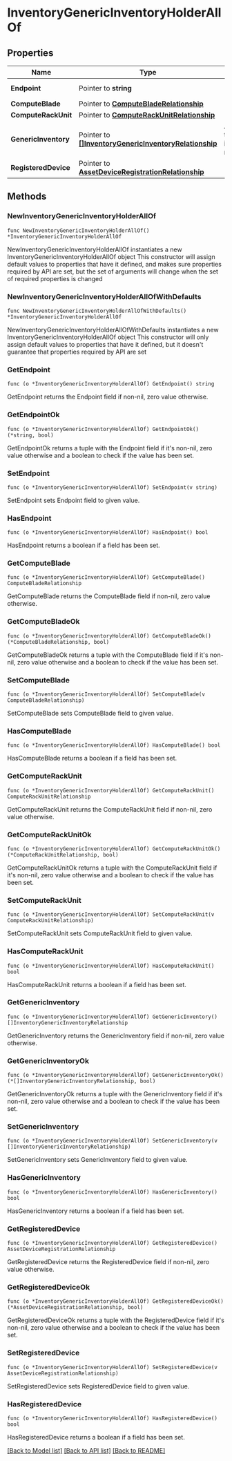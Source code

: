 # InventoryGenericInventoryHolderAllOf

## Properties

Name | Type | Description | Notes
------------ | ------------- | ------------- | -------------
**Endpoint** | Pointer to **string** |  | [optional] [readonly] 
**ComputeBlade** | Pointer to [**ComputeBladeRelationship**](compute.Blade.Relationship.md) |  | [optional] 
**ComputeRackUnit** | Pointer to [**ComputeRackUnitRelationship**](compute.RackUnit.Relationship.md) |  | [optional] 
**GenericInventory** | Pointer to [**[]InventoryGenericInventoryRelationship**](inventory.GenericInventory.Relationship.md) | An array of relationships to inventoryGenericInventory resources. | [optional] [readonly] 
**RegisteredDevice** | Pointer to [**AssetDeviceRegistrationRelationship**](asset.DeviceRegistration.Relationship.md) |  | [optional] 

## Methods

### NewInventoryGenericInventoryHolderAllOf

`func NewInventoryGenericInventoryHolderAllOf() *InventoryGenericInventoryHolderAllOf`

NewInventoryGenericInventoryHolderAllOf instantiates a new InventoryGenericInventoryHolderAllOf object
This constructor will assign default values to properties that have it defined,
and makes sure properties required by API are set, but the set of arguments
will change when the set of required properties is changed

### NewInventoryGenericInventoryHolderAllOfWithDefaults

`func NewInventoryGenericInventoryHolderAllOfWithDefaults() *InventoryGenericInventoryHolderAllOf`

NewInventoryGenericInventoryHolderAllOfWithDefaults instantiates a new InventoryGenericInventoryHolderAllOf object
This constructor will only assign default values to properties that have it defined,
but it doesn't guarantee that properties required by API are set

### GetEndpoint

`func (o *InventoryGenericInventoryHolderAllOf) GetEndpoint() string`

GetEndpoint returns the Endpoint field if non-nil, zero value otherwise.

### GetEndpointOk

`func (o *InventoryGenericInventoryHolderAllOf) GetEndpointOk() (*string, bool)`

GetEndpointOk returns a tuple with the Endpoint field if it's non-nil, zero value otherwise
and a boolean to check if the value has been set.

### SetEndpoint

`func (o *InventoryGenericInventoryHolderAllOf) SetEndpoint(v string)`

SetEndpoint sets Endpoint field to given value.

### HasEndpoint

`func (o *InventoryGenericInventoryHolderAllOf) HasEndpoint() bool`

HasEndpoint returns a boolean if a field has been set.

### GetComputeBlade

`func (o *InventoryGenericInventoryHolderAllOf) GetComputeBlade() ComputeBladeRelationship`

GetComputeBlade returns the ComputeBlade field if non-nil, zero value otherwise.

### GetComputeBladeOk

`func (o *InventoryGenericInventoryHolderAllOf) GetComputeBladeOk() (*ComputeBladeRelationship, bool)`

GetComputeBladeOk returns a tuple with the ComputeBlade field if it's non-nil, zero value otherwise
and a boolean to check if the value has been set.

### SetComputeBlade

`func (o *InventoryGenericInventoryHolderAllOf) SetComputeBlade(v ComputeBladeRelationship)`

SetComputeBlade sets ComputeBlade field to given value.

### HasComputeBlade

`func (o *InventoryGenericInventoryHolderAllOf) HasComputeBlade() bool`

HasComputeBlade returns a boolean if a field has been set.

### GetComputeRackUnit

`func (o *InventoryGenericInventoryHolderAllOf) GetComputeRackUnit() ComputeRackUnitRelationship`

GetComputeRackUnit returns the ComputeRackUnit field if non-nil, zero value otherwise.

### GetComputeRackUnitOk

`func (o *InventoryGenericInventoryHolderAllOf) GetComputeRackUnitOk() (*ComputeRackUnitRelationship, bool)`

GetComputeRackUnitOk returns a tuple with the ComputeRackUnit field if it's non-nil, zero value otherwise
and a boolean to check if the value has been set.

### SetComputeRackUnit

`func (o *InventoryGenericInventoryHolderAllOf) SetComputeRackUnit(v ComputeRackUnitRelationship)`

SetComputeRackUnit sets ComputeRackUnit field to given value.

### HasComputeRackUnit

`func (o *InventoryGenericInventoryHolderAllOf) HasComputeRackUnit() bool`

HasComputeRackUnit returns a boolean if a field has been set.

### GetGenericInventory

`func (o *InventoryGenericInventoryHolderAllOf) GetGenericInventory() []InventoryGenericInventoryRelationship`

GetGenericInventory returns the GenericInventory field if non-nil, zero value otherwise.

### GetGenericInventoryOk

`func (o *InventoryGenericInventoryHolderAllOf) GetGenericInventoryOk() (*[]InventoryGenericInventoryRelationship, bool)`

GetGenericInventoryOk returns a tuple with the GenericInventory field if it's non-nil, zero value otherwise
and a boolean to check if the value has been set.

### SetGenericInventory

`func (o *InventoryGenericInventoryHolderAllOf) SetGenericInventory(v []InventoryGenericInventoryRelationship)`

SetGenericInventory sets GenericInventory field to given value.

### HasGenericInventory

`func (o *InventoryGenericInventoryHolderAllOf) HasGenericInventory() bool`

HasGenericInventory returns a boolean if a field has been set.

### GetRegisteredDevice

`func (o *InventoryGenericInventoryHolderAllOf) GetRegisteredDevice() AssetDeviceRegistrationRelationship`

GetRegisteredDevice returns the RegisteredDevice field if non-nil, zero value otherwise.

### GetRegisteredDeviceOk

`func (o *InventoryGenericInventoryHolderAllOf) GetRegisteredDeviceOk() (*AssetDeviceRegistrationRelationship, bool)`

GetRegisteredDeviceOk returns a tuple with the RegisteredDevice field if it's non-nil, zero value otherwise
and a boolean to check if the value has been set.

### SetRegisteredDevice

`func (o *InventoryGenericInventoryHolderAllOf) SetRegisteredDevice(v AssetDeviceRegistrationRelationship)`

SetRegisteredDevice sets RegisteredDevice field to given value.

### HasRegisteredDevice

`func (o *InventoryGenericInventoryHolderAllOf) HasRegisteredDevice() bool`

HasRegisteredDevice returns a boolean if a field has been set.


[[Back to Model list]](../README.md#documentation-for-models) [[Back to API list]](../README.md#documentation-for-api-endpoints) [[Back to README]](../README.md)


